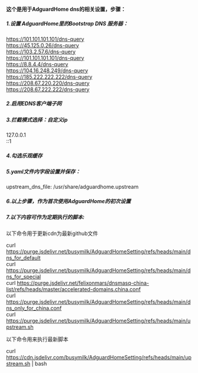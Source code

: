 <h4>这个是用于AdguardHome dns的相关设置，步骤：</h4>

<h5>1.设置 AdguardHome里的Bootstrap DNS 服务器：</h5>

  https://101.101.101.101/dns-query<br>
  https://45.125.0.26/dns-query<br>
  https://103.2.57.6/dns-query<br>
  https://101.101.101.101/dns-query<br>
  https://8.8.4.4/dns-query<br>
  https://104.16.248.249/dns-query<br>
  https://185.222.222.222/dns-query<br>
  https://208.67.220.220/dns-query<br>
  https://208.67.222.222/dns-query<br>

<h5>2.启用EDNS客户端子网</h5>

<h5>3.拦截模式选择：自定义ip</h5>
  127.0.0.1<br>
  ::1<br>
<h5>4.勾选乐观缓存</h5>
<h5>5.yaml文件内字段设置并保存：</h5>

  upstream_dns_file: /usr/share/adguardhome.upstream

<h5>6.以上步骤，作为首次使用AdguardHome的初次设置</h5>

<h5>7.以下内容可作为定期执行的脚本:</h5>
 以下命令用于更新cdn为最新github文件<br>
 
 curl https://purge.jsdelivr.net/busymilk/AdguardHomeSetting/refs/heads/main/dns_for_default<br>
 curl https://purge.jsdelivr.net/busymilk/AdguardHomeSetting/refs/heads/main/dns_for_special<br>
 curl https://purge.jsdelivr.net/felixonmars/dnsmasq-china-list/refs/heads/master/accelerated-domains.china.conf<br>
 curl https://purge.jsdelivr.net/busymilk/AdguardHomeSetting/refs/heads/main/dns_only_for_china.conf<br>
 curl https://purge.jsdelivr.net/busymilk/AdguardHomeSetting/refs/heads/main/upstream.sh<br>

 以下命令用来执行最新脚本<br>
 
 curl https://cdn.jsdelivr.com/busymilk/AdguardHomeSetting/refs/heads/main/upstream.sh | bash

  

 
 



